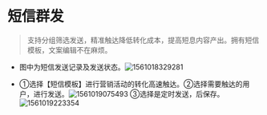 # **短信群发**

> 支持分组筛选发送，精准触达降低转化成本，提高短息内容产出。拥有短信模板，文案编辑不在麻烦。

- 图中为短信发送记录及发送状态。![1561018329281](E:\熊爸爸\熊爸\教程\help-document\docs\_media\1561018329281.png)

- ①选择【短信模板】进行营销活动的转化高速触达。②选择需要触达的用户，进行发送。![1561019075493](E:\熊爸爸\熊爸\教程\help-document\docs\_media\1561019075493.png)
  ③选择是定时发送，后保存。![1561019223354](E:\熊爸爸\熊爸\教程\help-document\docs\_media\1561019223354.png)
